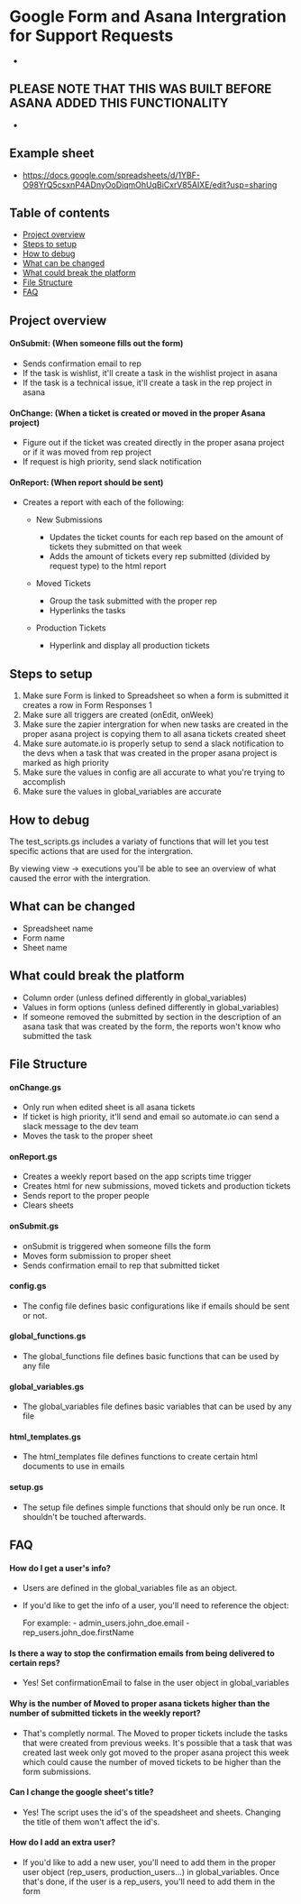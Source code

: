 # Google Form and Asana Intergration for Support Requests


-
## PLEASE NOTE THAT THIS WAS BUILT BEFORE ASANA ADDED THIS FUNCTIONALITY
-


## Example sheet

- https://docs.google.com/spreadsheets/d/1YBF-O98YrQ5csxnP4ADnyOoDiqmOhUqBiCxrV85AIXE/edit?usp=sharing



## Table of contents
* [Project overview](#project-overview)
* [Steps to setup](#steps-to-setup)
* [How to debug](#how-to-debug)
* [What can be changed](#what-can-be-changed)
* [What could break the platform](#what-could-break-the-platform)
* [File Structure](#file-structure)
* [FAQ](#faq)



## Project overview

#### OnSubmit: (When someone fills out the form)
  - Sends confirmation email to rep
  - If the task is wishlist, it'll create a task in the wishlist project in asana
  - If the task is a technical issue, it'll create a task in the rep project in asana

#### OnChange: (When a ticket is created or moved in the proper Asana project)
  - Figure out if the ticket was created directly in the proper asana project or if it was moved from rep project
  - If request is high priority, send slack notification
  
#### OnReport: (When report should be sent)
  - Creates a report with each of the following:
      
      - New Submissions
        - Updates the ticket counts for each rep based on the amount of tickets they submitted on that week
        - Adds the amount of tickets every rep submitted (divided by request type) to the html report
        
      - Moved Tickets
        - Group the task submitted with the proper rep
        - Hyperlinks the tasks
        
      - Production Tickets
        - Hyperlink and display all production tickets



## Steps to setup

  1. Make sure Form is linked to Spreadsheet so when a form is submitted it creates a row in Form Responses 1
  2. Make sure all triggers are created (onEdit, onWeek)
  3. Make sure the zapier intergration for when new tasks are created in the proper asana project is copying them to all asana tickets created sheet
  4. Make sure automate.io is properly setup to send a slack notification to the devs when a task that was created in the proper asana project is marked as high priority
  5. Make sure the values in config are all accurate to what you're trying to accomplish
  6. Make sure the values in global_variables are accurate



## How to debug

The test_scripts.gs includes a variaty of functions that will let you test specific actions that are used for the intergration. 

By viewing view -> executions you'll be able to see an overview of what caused the error with the intergration.



## What can be changed

 - Spreadsheet name
 - Form name
 - Sheet name



## What could break the platform

- Column order (unless defined differently in global_variables)
- Values in form options (unless defined differently in global_variables)
- If someone removed the submitted by section in the description of an asana task that was created by the form, the reports won't know who submitted the task



## File Structure

#### onChange.gs
  - Only run when edited sheet is all asana tickets
  - If ticket is high priority, it'll send and email so automate.io can send a slack message to the dev team
  - Moves the task to the proper sheet

#### onReport.gs
  - Creates a weekly report based on the app scripts time trigger
  - Creates html for new submissions, moved tickets and production tickets 
  - Sends report to the proper people
  - Clears sheets

#### onSubmit.gs
  - onSubmit is triggered when someone fills the form
  - Moves form submission to proper sheet
  - Sends confirmation email to rep that submitted ticket

#### config.gs
  - The config file defines basic configurations like if emails should be sent or not.

#### global_functions.gs
  - The global_functions file defines basic functions that can be used by any file

#### global_variables.gs
  - The global_variables file defines basic variables that can be used by any file

#### html_templates.gs
  - The html_templates file defines functions to create certain html documents to use in emails

#### setup.gs
  - The setup file defines simple functions that should only be run once. It shouldn't be touched afterwards.
  

## FAQ

#### How do I get a user's info?

  - Users are defined in the global_variables file as an object. 
  - If you'd like to get the info of a user, you'll need to reference the object:
      
      For example:
        - admin_users.john_doe.email
        - rep_users.john_doe.firstName
      

#### Is there a way to stop the confirmation emails from being delivered to certain reps?
  
  - Yes! Set confirmationEmail to false in the user object in global_variables


#### Why is the number of Moved to proper asana tickets higher than the number of submitted tickets in the weekly report?

  - That's completly normal. The Moved to proper tickets include the tasks that were created from 
    previous weeks. It's possible that a task that was created last week only got moved to the proper asana project this week which could cause the number of moved tickets to be higher than the form submissions.
    

#### Can I change the google sheet's title?

  - Yes! The script uses the id's of the speadsheet and sheets. Changing the title of them won't affect the id's.
  
  
#### How do I add an extra user?

  - If you'd like to add a new user, you'll need to add them in the proper user object (rep_users, production_users...) in 
    global_variables. Once that's done, if the user is a rep_users, you'll need to add them in the form
